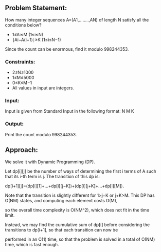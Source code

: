 ## Problem Statement:

How many integer sequences A=(A1,........,AN) of length N satisfy all the conditions below?

- 1≤Ai≤M (1≤i≤N)
- ∣Ai−A(i+1)∣≥K (1≤i≤N−1)

Since the count can be enormous, find it modulo 998244353.

### Constraints: 

- 2≤N≤1000
- 1≤M≤5000
- 0≤K≤M−1
- All values in input are integers.


### Input:
Input is given from Standard Input in the following format:
N M K

### Output:
Print the count modulo 998244353.

## Approach:

We solve it with Dynamic Programming (DP).

Let dp[i][j] be the number of ways of determining the first i terms of A such that its i-th term is j. The transition of this dp is:

dp[i+1][j]=(dp[i][1]+…+dp[i][j−K])+(dp[i][j+K]+…+dp[i][M]).

Note that the transition is slightly different for 1>j−K or j+K>M. This DP has O(NM) states, and computing each element costs O(M), 

so the overall time complexity is O(NM^2), which does not fit in the time limit.

Instead, we may find the cumulative sum of dp[i] before considering the transitions to dp[i+1], so that each transition can now be

performed in an O(1) time, so that the problem is solved in a total of O(NM) time, which is fast enough.
